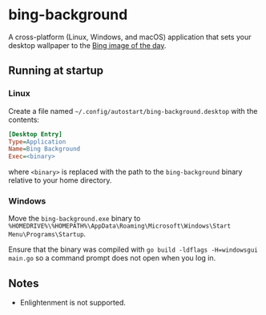 # bing-background

A cross-platform (Linux, Windows, and macOS) application that sets your desktop wallpaper to the [Bing image of the day](https://www.bing.com/gallery/).

## Running at startup

### Linux

Create a file named `~/.config/autostart/bing-background.desktop` with the contents:

```ini
[Desktop Entry]
Type=Application
Name=Bing Background
Exec=<binary>
```

where `<binary>` is replaced with the path to the `bing-background` binary relative to your home directory.

### Windows

Move the `bing-background.exe` binary to `%HOMEDRIVE%\%HOMEPATH%\AppData\Roaming\Microsoft\Windows\Start Menu\Programs\Startup`.

Ensure that the binary was compiled with `go build -ldflags -H=windowsgui main.go` so a command prompt does not open when you log in.

## Notes

* Enlightenment is not supported.
